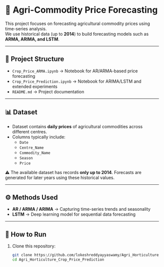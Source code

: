 # 🌾 Agri-Commodity Price Forecasting

This project focuses on forecasting agricultural commodity prices using time-series analysis.  
We use historical data (up to **2014**) to build forecasting models such as **ARMA, ARIMA, and LSTM**.  

---

## 📂 Project Structure
- `Crop_Price_ARMA.ipynb` → Notebook for AR/ARMA-based price forecasting  
- `Crop_Price_Prediction.ipynb` → Notebook for ARIMA/LSTM and extended experiments  
- `README.md` → Project documentation  

---

## 📊 Dataset
- Dataset contains **daily prices** of agricultural commodities across different centres.  
- Columns typically include:
  - `Date`  
  - `Centre_Name`  
  - `Commodity_Name`  
  - `Season`  
  - `Price`  

⚠️ The available dataset has records **only up to 2014**. Forecasts are generated for later years using these historical values.  

---

## ⚙️ Methods Used
- **AR / ARMA / ARIMA** → Capturing time-series trends and seasonality  
- **LSTM** → Deep learning model for sequential data forecasting  

---

## 🚀 How to Run
1. Clone this repository:
   ```bash
   git clone https://github.com/lokeshreddyayyaswamy/Agri_Horticulture_Crop_Price_Prediction.git
   cd Agri_Horticulture_Crop_Price_Prediction
